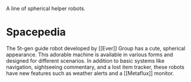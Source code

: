 A line of spherical helper robots.

# Spacepedia
The 5t-gen guide robot developed by [[Ever]] Group has a cute, spherical appearance. This adorable machine is available in various forms and designed for different scenarios. In addition to basic systems like navigation, sightseeing commentary, and a lost item tracker, these robots have new features such as weather alerts and a [[Metaflux]] monitor.